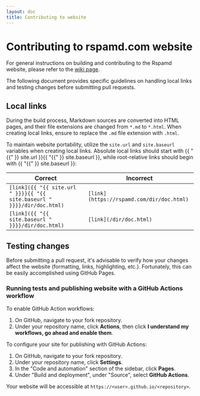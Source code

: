 ```yaml
---
layout: doc
title: Contributing to website
---
```

# Contributing to rspamd.com website

For general instructions on building and contributing to the Rspamd website, please refer to the [wiki page](https://github.com/rspamd/rspamd.com/wiki/Building-the-site).

The following document provides specific guidelines on handling local links and testing changes before submitting pull requests.

## Local links

During the build process, Markdown sources are converted into HTML pages, and their file extensions are changed from `*.md` to `*.html`. When creating local links, ensure to replace the `.md` file extension with `.html`.

To maintain website portability, utilize the `site.url` and `site.baseurl` variables when creating local links. Absolute local links should start with {{ "{{" }}&nbsp;site.url&nbsp;}}{{ "{{" }}&nbsp;site.baseurl&nbsp;}}, while root-relative links should begin with {{ "{{" }}&nbsp;site.baseurl&nbsp;}}:

| Correct | Incorrect |
| ------- | --------- |
| `[link]({{ "{{ site.url " }}}}{{ "{{ site.baseurl " }}}}/dir/doc.html)` | `[link](https://rspamd.com/dir/doc.html)` |
| `[link]({{ "{{ site.baseurl " }}}}/dir/doc.html)` | `[link](/dir/doc.html)` |

## Testing changes

Before submitting a pull request, it's advisable to verify how your changes affect the website (formatting, links, highlighting, etc.). Fortunately, this can be easily accomplished using GitHub Pages.

### Running tests and publishing website with a GitHub Actions workflow

To enable GitHub Action workflows:

1. On GitHub, navigate to your fork repository.
1. Under your repository name, click **Actions**, then click **I understand my workflows, go ahead and enable them**.

To configure your site for publishing with GitHub Actions:

1. On GitHub, navigate to your fork repository.
1. Under your repository name, click **Settings**.
1. In the "Code and automation" section of the sidebar, click **Pages**.
1. Under "Build and deployment", under "Source", select **GitHub Actions**.

Your website will be accessible at `https://<user>.github.io/<repository>`.
